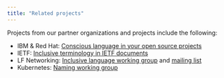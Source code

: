 ```yaml
---
title: "Related projects"
---
```


Projects from our partner organizations and projects include the following:

* IBM & Red Hat: [Conscious language in your open source projects](https://github.com/conscious-lang/conscious-lang-docs)
* IETF: [Inclusive terminology in IETF documents](https://github.com/ietf/terminology)
* LF Networking: [Inclusive language working group](https://wiki.lfnetworking.org/display/LN/Inclusive+Language+Initiative) and [mailing list](https://lists.lfnetworking.org/g/inclusive-lang-wg)
* Kubernetes: [Naming working group](https://github.com/kubernetes/community/tree/master/wg-naming)
